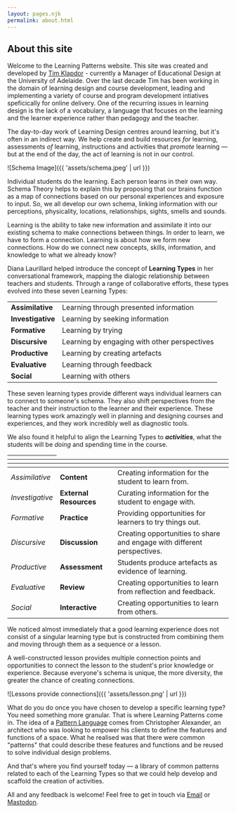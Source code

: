 ```yaml
---
layout: pages.njk
permalink: about.html
---
```


## About this site

Welcome to the Learning Patterns website. This site was created and developed by [Tim Klapdor](https://heartsoulmachine.com/) - currently a Manager of Educational Design at the University of Adelaide. Over the last decade Tim has been working in the domain of learning design and course development, leading and implementing a variety of course and program development intiatives speficically for online delivery. One of the recurring issues in learning design is the lack of a vocabulary, a language that focuses on the learning and the learner experience rather than pedagogy and the teacher.

The day-to-day work of Learning Design centres around learning, but it's often in an indirect way. We help create and build resources *for* learning, assessments *of* learning, instructions and activities that *promote* learning — but at the end of the day, the act of learning is not in our control.

![Schema Image]({{ 'assets/schema.jpeg' | url }})

Individual students do the learning. Each person learns in their own way. Schema Theory helps to explain this by proposing that our brains function as a map of connections based on our personal experiences and exposure to input. So, we all develop our own schema, linking information with our perceptions, physicality, locations, relationships, sights, smells and sounds.

Learning is the ability to take new information and assimilate it into our existing schema to make connections between things. In order to learn, we have to form a connection. Learning is about how we form new connections. How do we connect new concepts, skills, information, and knowledge to what we already know?

Diana Laurillard helped introduce the concept of **Learning Types** in her conversational framework, mapping the dialogic relationship between teachers and students. Through a range of collaborative efforts, these types evolved into these seven Learning Types:

| | |
|----|----|
|**Assimilative**|Learning through presented information|
|**Investigative**|Learning by seeking information|
|**Formative**|Learning by trying|
|**Discursive**|Learning by engaging with other perspectives|
|**Productive**|Learning by creating artefacts|
|**Evaluative**|Learning through feedback|
|**Social**|Learning with others|

These seven learning types provide different ways individual learners can to connect to someone's schema. They also shift perspectives from the teacher and their instruction to the learner and their experience. These learning types work amazingly well in planning and designing courses and experiences, and they work incredibly well as diagnostic tools.

We also found it helpful to align the Learning Types to ***activities***, what the students will be *doing* and spending time in the course. 

|<col> |<col> |<col> |
|----|----|----|
|*Assimilative*|**Content**|Creating information for the student to learn from.|
|*Investigative*|**External Resources**|Curating information for the student to engage with.|
|*Formative*|**Practice**|Providing opportunities for learners to try things out.|
|*Discursive*|**Discussion**|Creating opportunities to share and engage with different perspectives.
|*Productive*|**Assessment**|Students produce artefacts as evidence of learning.|
|*Evaluative*|**Review**|Creating opportunities to learn from reflection and feedback.|
|*Social*|**Interactive**|Creating opportunities to learn from others.|

We noticed almost immediately that a good learning experience does not consist of a singular learning type but is constructed from combining them and moving through them as a sequence or a lesson.

A well-constructed lesson provides multiple connection points and opportunities to connect the lesson to the student's prior knowledge or experience. Because everyone's schema is unique, the more diversity, the greater the chance of creating connections.

![Lessons provide connections]({{ 'assets/lesson.png' | url }})

What do you do once you have chosen to develop a specific learning type? You need something more granular. That is where Learning Patterns come in. The idea of a [Pattern Language](https://en.wikipedia.org/wiki/Pattern_language) comes from Christopher Alexander, an architect who was looking to empower his clients to define the features and functions of a space. What he realised was that there were common "patterns" that could describe these features and functions and be reused to solve individual design problems.

And that's where you find yourself today — a library of common patterns related to each of the Learning Types so that we could help develop and scaffold the creation of activities. 

All and any feedback is welcome! Feel free to get in touch via [Email](mailto:tim@patternlearning.co?subject=Contact%20via%20Learning%20Patterns%20Website) or [Mastodon](https://mastodon.social/@timklapdor). 